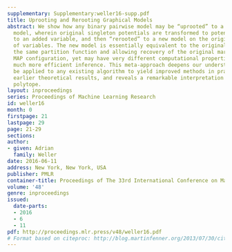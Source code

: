 ```yaml
---
supplementary: Supplementary:weller16-supp.pdf
title: Uprooting and Rerooting Graphical Models
abstract: We show how any binary pairwise model may be “uprooted” to a fully symmetric
  model, wherein original singleton potentials are transformed to potentials on edges
  to an added variable, and then “rerooted” to a new model on the original number
  of variables. The new model is essentially equivalent to the original model, with
  the same partition function and allowing recovery of the original marginals or a
  MAP configuration, yet may have very different computational properties that allow
  much more efficient inference. This meta-approach deepens our understanding, may
  be applied to any existing algorithm to yield improved methods in practice, generalizes
  earlier theoretical results, and reveals a remarkable interpretation of the triplet-consistent
  polytope.
layout: inproceedings
series: Proceedings of Machine Learning Research
id: weller16
month: 0
firstpage: 21
lastpage: 29
page: 21-29
sections: 
author:
- given: Adrian
  family: Weller
date: 2016-06-11
address: New York, New York, USA
publisher: PMLR
container-title: Proceedings of The 33rd International Conference on Machine Learning
volume: '48'
genre: inproceedings
issued:
  date-parts:
  - 2016
  - 6
  - 11
pdf: http://proceedings.mlr.press/v48/weller16.pdf
# Format based on citeproc: http://blog.martinfenner.org/2013/07/30/citeproc-yaml-for-bibliographies/
---
```

